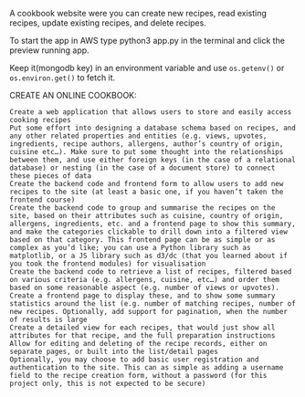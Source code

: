 A cookbook website were you can create new recipes, read existing recipes, update existing recipes, and delete recipes.

To start the app in AWS type python3 app.py in the terminal and click the preview running app.

Keep it(mongodb key) in an environment variable and use `os.getenv()` or `os.environ.get()` to fetch it.

CREATE AN ONLINE COOKBOOK:

    Create a web application that allows users to store and easily access cooking recipes
    Put some effort into designing a database schema based on recipes, and any other related properties and entities (e.g. views, upvotes, ingredients, recipe authors, allergens, author’s country of origin, cuisine etc…). Make sure to put some thought into the relationships between them, and use either foreign keys (in the case of a relational database) or nesting (in the case of a document store) to connect these pieces of data
    Create the backend code and frontend form to allow users to add new recipes to the site (at least a basic one, if you haven’t taken the frontend course)
    Create the backend code to group and summarise the recipes on the site, based on their attributes such as cuisine, country of origin, allergens, ingredients, etc. and a frontend page to show this summary, and make the categories clickable to drill down into a filtered view based on that category. This frontend page can be as simple or as complex as you’d like; you can use a Python library such as matplotlib, or a JS library such as d3/dc (that you learned about if you took the frontend modules) for visualisation
    Create the backend code to retrieve a list of recipes, filtered based on various criteria (e.g. allergens, cuisine, etc…) and order them based on some reasonable aspect (e.g. number of views or upvotes). Create a frontend page to display these, and to show some summary statistics around the list (e.g. number of matching recipes, number of new recipes. Optionally, add support for pagination, when the number of results is large
    Create a detailed view for each recipes, that would just show all attributes for that recipe, and the full preparation instructions
    Allow for editing and deleting of the recipe records, either on separate pages, or built into the list/detail pages
    Optionally, you may choose to add basic user registration and authentication to the site. This can as simple as adding a username field to the recipe creation form, without a password (for this project only, this is not expected to be secure)

